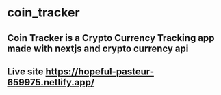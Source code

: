 # coin_tracker

## Coin Tracker is a Crypto Currency Tracking app made with nextjs and crypto currency api

## Live site https://hopeful-pasteur-659975.netlify.app/

